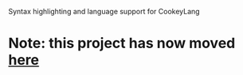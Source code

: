 Syntax highlighting and language support for CookeyLang

# Note: this project has now moved [here](https://github.com/CookeyLang/CookeyLangVScodeExtension)
